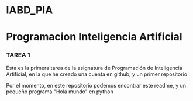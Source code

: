 # IABD_PIA

<h1>Programacion Inteligencia Artificial</h1>

<h3>TAREA 1</h3>

<p>Esta es la primera tarea de la asignatura de Programación de Inteligencia Artificial, en la que he creado una cuenta en github, y un primer repositorio</p>
<p>Por el momento, en este repositorio podemos encontrar este readme, y un pequeño programa "Hola mundo" en python</p>
